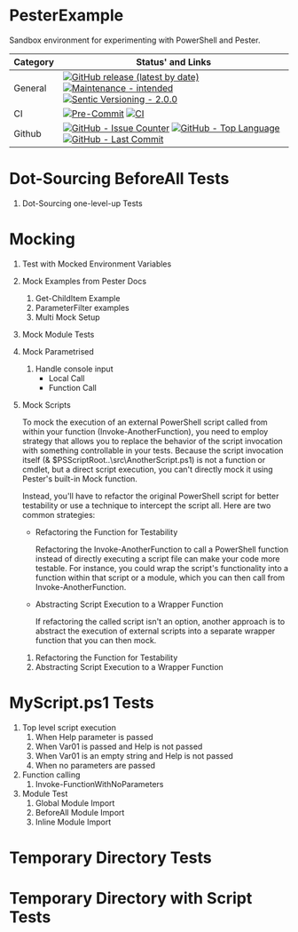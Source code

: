 # PesterExample

Sandbox environment for experimenting with PowerShell and Pester.

| **Category** | **Status' and Links**                                                                                                     |
| ------------ | ------------------------------------------------------------------------------------------------------------------------- |
| General      | [![][release_img]][release_lnk] [![][maintenance_y_img]][maintenance_y_lnk] [![][semver_pic]][semver_link]                |
| CI           | [![][pre_commit_img]][pre_commit_lnk] [![][ci_img]][ci_lnk]                                                               |
| Github       | [![][gh_issues_img]][gh_issues_lnk] [![][gh_language_img]][gh_language_lnk] [![][gh_last_commit_img]][gh_last_commit_lnk] |

# Dot-Sourcing BeforeAll Tests

1. Dot-Sourcing one-level-up Tests

# Mocking

1. Test with Mocked Environment Variables

1. Mock Examples from Pester Docs

   1. Get-ChildItem Example
   1. ParameterFilter examples
   1. Multi Mock Setup

1. Mock Module Tests

1. Mock Parametrised

   1. Handle console input
      - Local Call
      - Function Call

1. Mock Scripts

   To mock the execution of an external PowerShell script called from within your function (Invoke-AnotherFunction), you need to employ strategy that allows you to replace the behavior of the script invocation with something controllable in your tests. Because the script invocation itself (& $PSScriptRoot..\\src\\AnotherScript.ps1) is not a function or cmdlet, but a direct script execution, you can't directly mock it using Pester's built-in Mock function.

   Instead, you'll have to refactor the original PowerShell script for better testability or use a technique to intercept the script all. Here are two common strategies:

   - Refactoring the Function for Testability

     Refactoring the Invoke-AnotherFunction to call a PowerShell function instead of directly executing a script file can make your code more testable. For instance, you could wrap the script's functionality into a function within that script or a module,  which you can then call from Invoke-AnotherFunction.

   - Abstracting Script Execution to a Wrapper Function

     If refactoring the called script isn't an option, another approach is to abstract the execution of external scripts into a separate wrapper function that you can then mock.

   1. Refactoring the Function for Testability
   1. Abstracting Script Execution to a Wrapper Function

# MyScript.ps1 Tests

1. Top level script execution
   1. When Help parameter is passed
   1. When Var01 is passed and Help is not passed
   1. When Var01 is an empty string and Help is not passed
   1. When no parameters are passed
1. Function calling
   1. Invoke-FunctionWithNoParameters
1. Module Test
   1. Global Module Import
   1. BeforeAll Module Import
   1. Inline Module Import

# Temporary Directory Tests

# Temporary Directory with Script Tests

[ci_img]: https://github.com/hendrikdutoit/PesterExample/actions/workflows/03-ci.yaml/badge.svg "CI"
[ci_lnk]: https://github.com/hendrikdutoit/PesterExample/blob/master/.github/workflows/03-ci.yaml "CI"
[gh_issues_img]: https://img.shields.io/github/issues-raw/hendrikdutoit/PesterExample "GitHub - Issue Counter"
[gh_issues_lnk]: https://github.com/hendrikdutoit/PesterExample/issues "GitHub - Issue Counter"
[gh_language_img]: https://img.shields.io/github/languages/top/hendrikdutoit/PesterExample "GitHub - Top Language"
[gh_language_lnk]: https://github.com/hendrikdutoit/PesterExample "GitHub - Top Language"
[gh_last_commit_img]: https://img.shields.io/github/last-commit/hendrikdutoit/PesterExample/master "GitHub - Last Commit"
[gh_last_commit_lnk]: https://github.com/hendrikdutoit/PesterExample/commit/master "GitHub - Last Commit"
[maintenance_y_img]: https://img.shields.io/badge/Maintenance%20Intended-%E2%9C%94-green.svg?style=flat "Maintenance - intended"
[maintenance_y_lnk]: http://unmaintained.tech/ "Maintenance - intended"
[pre_commit_img]: https://github.com/hendrikdutoit/PesterExample/actions/workflows/01-pre-commit-and-document-check.yaml/badge.svg "Pre-Commit"
[pre_commit_lnk]: https://github.com/hendrikdutoit/PesterExample/blob/master/.github/workflows/01-pre-commit-and-document-check.yaml "Pre-Commit"
[release_img]: https://img.shields.io/github/v/release/hendrikdutoit/PesterExample "GitHub release (latest by date)"
[release_lnk]: https://github.com/hendrikdutoit/PesterExample/releases/latest "GitHub release (latest by date)"
[semver_link]: https://semver.org/ "Sentic Versioning - 2.0.0"
[semver_pic]: https://img.shields.io/badge/Semantic%20Versioning-2.0.0-brightgreen.svg?style=flat "Sentic Versioning - 2.0.0"
